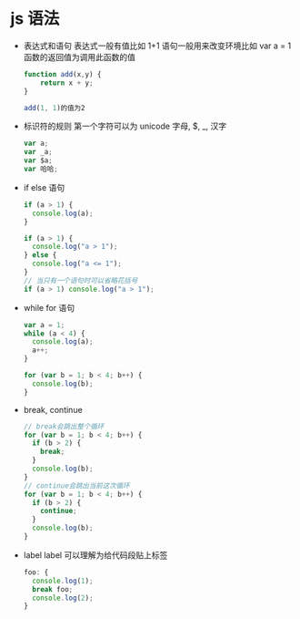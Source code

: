 # js 语法

- 表达式和语句
  表达式一般有值比如 1+1
  语句一般用来改变环境比如 var a = 1
  函数的返回值为调用此函数的值

  ```javascript
  function add(x,y) {
      return x + y;
  }

  add(1, 1)的值为2
  ```

- 标识符的规则
  第一个字符可以为 unicode 字母, $, \_, 汉字

  ```javascript
  var a;
  var _a;
  var $a;
  var 哈哈;
  ```

- if else 语句

  ```javascript
  if (a > 1) {
    console.log(a);
  }

  if (a > 1) {
    console.log("a > 1");
  } else {
    console.log("a <= 1");
  }
  // 当只有一个语句时可以省略花括号
  if (a > 1) console.log("a > 1");
  ```

- while for 语句

  ```javascript
  var a = 1;
  while (a < 4) {
    console.log(a);
    a++;
  }

  for (var b = 1; b < 4; b++) {
    console.log(b);
  }
  ```

- break, continue

  ```javascript
  // break会跳出整个循环
  for (var b = 1; b < 4; b++) {
    if (b > 2) {
      break;
    }
    console.log(b);
  }
  // continue会跳出当前这次循环
  for (var b = 1; b < 4; b++) {
    if (b > 2) {
      continue;
    }
    console.log(b);
  }
  ```

- label
  label 可以理解为给代码段贴上标签
  ```javascript
  foo: {
    console.log(1);
    break foo;
    console.log(2);
  }
  ```
